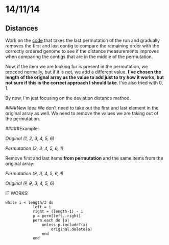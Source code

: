 14/11/14
===

Distances
---

Work on the [code](https://github.com/pilarcormo/small_genomes_SNPs/blob/master/Make_them_shorter.rb) that takes the last permutation of the run and gradually removes the first and last contig to compare the remaining order with the correctly ordered genome to see if the distance measurements improves when comparing the contigs that are in the middle of the permutation. 

Now, if the item we are looking for is present in the permutation, we proceed normally, but if it is not, we add a different value. **I've chosen the length of the orignal array as the value to add just to try how it works, but not sure if this is the correct approach I should take**. I've also tried with 0, 1. 

By now, I'm just focusing on the deviation distance method. 

####New Idea
We don't need to take out the first and last element in the original array as well. We need to remove the values we are taking out of the permutation. 

#####Example:

*Original (1, 2, 3, 4, 5, 6)*

*Permutation (2, 3, 4, 5, 6, 1)*

Remove first and last items **from permutation** and the same items from the original array:

*Permutation (<s>2</s>, 3, 4, 5, 6, <s>1</s>)*

*Original (<s>1</s>, <s>2</s>, 3, 4, 5, 6)*

IT WORKS!

```
while i < length/2 do
			left = i
			right = (length-1) - i
			p = perm[left..right]
			perm.each do |a|
				unless p.include?(a)
					original.delete(a)
				end
			end
			
```


